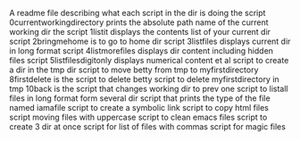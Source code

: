 A readme file describing what each script in the dir is doing
the script 0currentworkingdirectory prints the absolute path name of the current working dir
the script 1listit displays the contents list of your current dir
script 2bringmehome is to go to home dir
script 3listfiles displays current dir in long format
script 4listmorefiles displays dir content including hidden files
script 5listfilesdigitonly displays numerical content et al
script to create a dir in the tmp dir
script to move betty from tmp to myfirstdirectory
8firstdelete is the script to delete betty
script to delete myfirstdirectory in tmp
10back is the script that changes working dir to prev one
script to listall files in long format form several dir
script that prints the type of the file named iamafile
script to create a symbolic link
script to copy html files
script moving files with uppercase
script to clean emacs files
script to create 3 dir at once
script for list of files with commas
script for magic files

